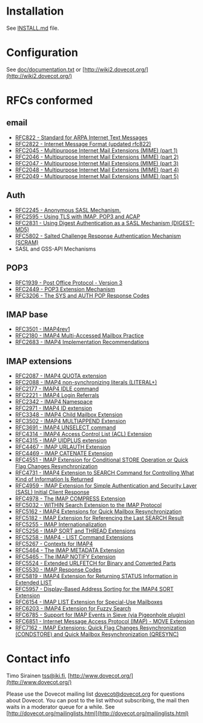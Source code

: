 Installation
============

See [INSTALL.md](INSTALL.md) file.


Configuration
=============

See [doc/documentation.txt](doc/documentation.txt) or [http://wiki2.dovecot.org/](http://wiki2.dovecot.org/)


RFCs conformed
==============


email
-----

- [RFC822 - Standard for ARPA Internet Text Messages](http://www.rfc-base.org/rfc-822.html)
- [RFC2822 - Internet Message Format (updated rfc822)](http://www.rfc-base.org/rfc-2822.html)
- [RFC2045 - Multipurpose Internet Mail Extensions (MIME) (part 1)](http://www.rfc-base.org/rfc-2045.html)
- [RFC2046 - Multipurpose Internet Mail Extensions (MIME) (part 2)](http://www.rfc-base.org/rfc-2046.html)
- [RFC2047 - Multipurpose Internet Mail Extensions (MIME) (part 3)](http://www.rfc-base.org/rfc-2047.html)
- [RFC2048 - Multipurpose Internet Mail Extensions (MIME) (part 4)](http://www.rfc-base.org/rfc-2048.html)
- [RFC2049 - Multipurpose Internet Mail Extensions (MIME) (part 5)](http://www.rfc-base.org/rfc-2049.html)

Auth
----         

- [RFC2245 - Anonymous SASL Mechanism.](http://www.rfc-base.org/rfc-2245.html)
- [RFC2595 - Using TLS with IMAP, POP3 and ACAP](http://www.rfc-base.org/rfc-2595.html)
- [RFC2831 - Using Digest Authentication as a SASL Mechanism (DIGEST-MD5)](http://www.rfc-base.org/rfc-2831.html)
- [RFC5802 - Salted Challenge Response Authentication Mechanism (SCRAM)](http://www.rfc-base.org/rfc-5802.html)
- SASL and GSS-API Mechanisms 

POP3
----           

- [RFC1939 - Post Office Protocol - Version 3](http://www.rfc-base.org/rfc-1939.html)
- [RFC2449 - POP3 Extension Mechanism](http://www.rfc-base.org/rfc-2449.html)
- [RFC3206 - The SYS and AUTH POP Response Codes](http://www.rfc-base.org/rfc-3206.html)

IMAP base
---------

- [RFC3501 - IMAP4rev1](http://www.rfc-base.org/rfc-3501.html)
- [RFC2180 - IMAP4 Multi-Accessed Mailbox Practice](http://www.rfc-base.org/rfc-2180.html)
- [RFC2683 - IMAP4 Implementation Recommendations](http://www.rfc-base.org/rfc-2683.html)

IMAP extensions
---------------

- [RFC2087 - IMAP4 QUOTA extension](http://www.rfc-base.org/rfc-2087.html)
- [RFC2088 - IMAP4 non-synchronizing literals (LITERAL+)](http://www.rfc-base.org/rfc-2088.html)
- [RFC2177 - IMAP4 IDLE command](http://www.rfc-base.org/rfc-2177.html)
- [RFC2221 - IMAP4 Login Referrals](http://www.rfc-base.org/rfc-2221.html)
- [RFC2342 - IMAP4 Namespace](http://www.rfc-base.org/rfc-2342.html)
- [RFC2971 - IMAP4 ID extension](http://www.rfc-base.org/rfc-2971.html)
- [RFC3348 - IMAP4 Child Mailbox Extension](http://www.rfc-base.org/rfc-3348.html)
- [RFC3502 - IMAP4 MULTIAPPEND Extension](http://www.rfc-base.org/rfc-3502.html)
- [RFC3691 - IMAP4 UNSELECT command](http://www.rfc-base.org/rfc-3691.html)
- [RFC4314 - IMAP4 Access Control List (ACL) Extension](http://www.rfc-base.org/rfc-4314.html)
- [RFC4315 - IMAP UIDPLUS extension](http://www.rfc-base.org/rfc-4315.html)
- [RFC4467 - IMAP URLAUTH Extension](http://www.rfc-base.org/rfc-4467.html)
- [RFC4469 - IMAP CATENATE Extension](http://www.rfc-base.org/rfc-4469.html)
- [RFC4551 - IMAP Extension for Conditional STORE Operation or Quick Flag Changes Resynchronization](http://www.rfc-base.org/rfc-4551.html)
- [RFC4731 - IMAP4 Extension to SEARCH Command for Controlling What Kind of Information Is Returned](http://www.rfc-base.org/rfc-4731.html)
- [RFC4959 - IMAP Extension for Simple Authentication and Security Layer (SASL) Initial Client Response](http://www.rfc-base.org/rfc-4959.html)
- [RFC4978 - The IMAP COMPRESS Extension](http://www.rfc-base.org/rfc-4978.html)
- [RFC5032 - WITHIN Search Extension to the IMAP Protocol](http://www.rfc-base.org/rfc-5032.html)
- [RFC5162 - IMAP4 Extensions for Quick Mailbox Resynchronization](http://www.rfc-base.org/rfc-5162.html)
- [RFC5182 - IMAP Extension for Referencing the Last SEARCH Result](http://www.rfc-base.org/rfc-5182.html)
- [RFC5255 - IMAP Internationalization](http://www.rfc-base.org/rfc-5255.html)
- [RFC5256 - IMAP SORT and THREAD Extensions](http://www.rfc-base.org/rfc-5256.html)
- [RFC5258 - IMAP4 - LIST Command Extensions](http://www.rfc-base.org/rfc-5258.html)
- [RFC5267 - Contexts for IMAP4](http://www.rfc-base.org/rfc-5267.html)
- [RFC5464 - The IMAP METADATA Extension](http://www.rfc-base.org/rfc-5464.html)
- [RFC5465 - The IMAP NOTIFY Extension](http://www.rfc-base.org/rfc-5465.html)
- [RFC5524 - Extended URLFETCH for Binary and Converted Parts](http://www.rfc-base.org/rfc-5524.html)
- [RFC5530 - IMAP Response Codes](http://www.rfc-base.org/rfc-5530.html)
- [RFC5819 - IMAP4 Extension for Returning STATUS Information in Extended LIST](http://www.rfc-base.org/rfc-5819.html)
- [RFC5957 - Display-Based Address Sorting for the IMAP4 SORT Extension](http://www.rfc-base.org/rfc-5957.html)
- [RFC6154 - IMAP LIST Extension for Special-Use Mailboxes](http://www.rfc-base.org/rfc-6154.html)
- [RFC6203 - IMAP4 Extension for Fuzzy Search](http://www.rfc-base.org/rfc-6203.html)
- [RFC6785 - Support for IMAP Events in Sieve (via Pigeonhole plugin)](http://www.rfc-base.org/rfc-6785.html)
- [RFC6851 - Internet Message Access Protocol (IMAP) - MOVE Extension](http://www.rfc-base.org/rfc-6851.html)
- [RFC7162 - IMAP Extensions: Quick Flag Changes Resynchronization (CONDSTORE) and Quick Mailbox Resynchronization (QRESYNC)](http://www.rfc-base.org/rfc-7162.html)

Contact info
============

Timo Sirainen tss@iki.fi, [http://www.dovecot.org/](http://www.dovecot.org/)

Please use the Dovecot mailing list dovecot@dovecot.org for questions about Dovecot. You can post to the list without subscribing, the mail then waits in a moderator queue for a while. See [http://dovecot.org/mailinglists.html](http://dovecot.org/mailinglists.html)
